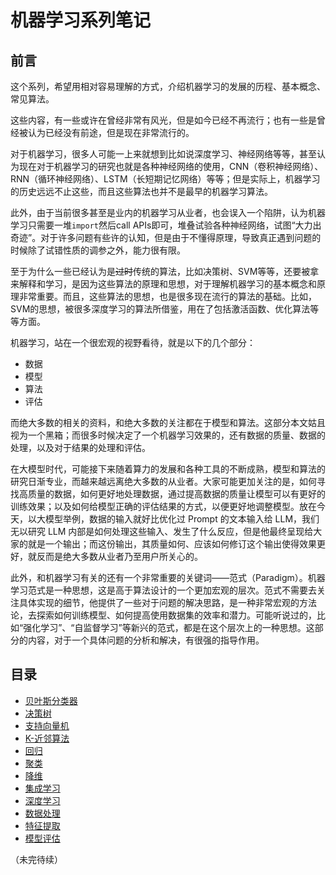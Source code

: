 # 机器学习系列笔记

## 前言

这个系列，希望用相对容易理解的方式，介绍机器学习的发展的历程、基本概念、常见算法。

这些内容，有一些或许在曾经非常有风光，但是如今已经不再流行；也有一些是曾经被认为已经没有前途，但是现在非常流行的。

对于机器学习，很多人可能一上来就想到比如说深度学习、神经网络等等，甚至认为现在对于机器学习的研究也就是各种神经网络的使用，CNN（卷积神经网络）、RNN（循环神经网络）、LSTM（长短期记忆网络）等等；但是实际上，机器学习的历史远远不止这些，而且这些算法也并不是最早的机器学习算法。

此外，由于当前很多甚至是业内的机器学习从业者，也会误入一个陷阱，认为机器学习只需要一堆`import`然后call APIs即可，堆叠试验各种神经网络，试图“大力出奇迹”。对于许多问题有些许的认知，但是由于不懂得原理，导致真正遇到问题的时候除了试错性质的调参之外，能力很有限。

至于为什么一些已经认为是~~过时~~传统的算法，比如决策树、SVM等等，还要被拿来解释和学习，是因为这些算法的原理和思想，对于理解机器学习的基本概念和原理非常重要。而且，这些算法的思想，也是很多现在流行的算法的基础。比如，SVM的思想，被很多深度学习的算法所借鉴，用在了包括激活函数、优化算法等等方面。

机器学习，站在一个很宏观的视野看待，就是以下的几个部分：

- 数据
- 模型
- 算法
- 评估

而绝大多数的相关的资料，和绝大多数的关注都在于模型和算法。这部分本文姑且视为一个黑箱；而很多时候决定了一个机器学习效果的，还有数据的质量、数据的处理，以及对于结果的处理和评估。

在大模型时代，可能接下来随着算力的发展和各种工具的不断成熟，模型和算法的研究日渐专业，而越来越远离绝大多数的从业者。大家可能更加关注的是，如何寻找高质量的数据，如何更好地处理数据，通过提高数据的质量让模型可以有更好的训练效果；以及如何给模型正确的评估结果的方式，以便更好地调整模型。放在今天，以大模型举例，数据的输入就好比优化过 Prompt 的文本输入给 LLM，我们无以研究 LLM 内部是如何处理这些输入、发生了什么反应，但是他最终呈现给大家的就是一个输出；而这份输出，其质量如何、应该如何修订这个输出使得效果更好，就反而是绝大多数从业者乃至用户所关心的。

此外，和机器学习有关的还有一个非常重要的关键词——范式（Paradigm）。机器学习范式是一种思想，这是高于算法设计的一个更加宏观的层次。范式不需要去关注具体实现的细节，他提供了一些对于问题的解决思路，是一种非常宏观的方法论，去探索如何训练模型、如何提高使用数据集的效率和潜力。可能听说过的，比如“强化学习”、“自监督学习”等新兴的范式，都是在这个层次上的一种思想。这部分的内容，对于一个具体问题的分析和解决，有很强的指导作用。

## 目录

- [贝叶斯分类器](./Bayes-classifier.md)
- [决策树](./Decision-tree.md)
- [支持向量机](./SVM.md)
- [K-近邻算法](./KNN.md)
- [回归](./Regression.md)
- [聚类](./Clustering.md)
- [降维](./Dimensionality-reduction.md)
- [集成学习](./Ensemble-learning.md)
- [深度学习](./Deep-learning.md)
- [数据处理](./Data-processing.md)
- [特征提取](./Feature-extraction.md)
- [模型评估](./Model-evaluation.md)

（未完待续）